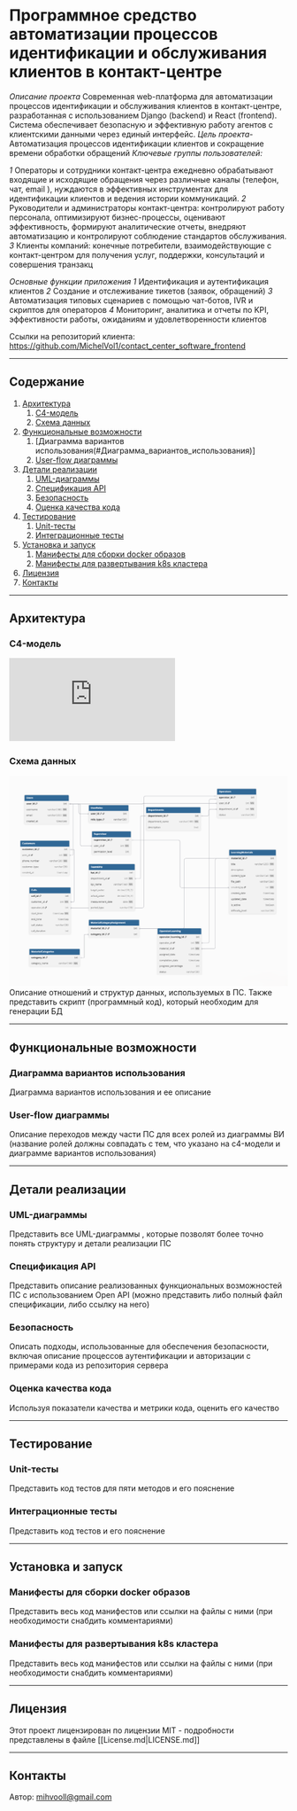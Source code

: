 # **Программное средство автоматизации процессов идентификации и обслуживания клиентов в контакт-центре**

*Описание проекта*
Современная web-платформа для автоматизации процессов идентификации и обслуживания клиентов в контакт-центре, разработанная с использованием Django (backend) и React (frontend). Система обеспечивает безопасную и эффективную работу агентов с клиентскими данными через единый интерфейс.
*Цель проекта*- Автоматизация процессов идентификации клиентов и сокращение времени обработки обращений
*Ключевые группы пользователей:*

*1* Операторы и сотрудники контакт-центра ежедневно обрабатывают входящие и исходящие обращения через различные каналы (телефон, чат, email ), нуждаются в эффективных инструментах для идентификации клиентов и ведения истории коммуникаций.
*2* Руководители и администраторы контакт-центра: контролируют работу персонала, оптимизируют бизнес-процессы, оценивают эффективность, формируют аналитические отчеты, внедряют автоматизацию и контролируют соблюдение стандартов обслуживания.
*3* Клиенты компаний: конечные потребители, взаимодействующие с контакт-центром для получения услуг, поддержки, консультаций и совершения транзакц

*Основные функции приложения*
*1* Идентификация и аутентификация клиентов
*2* Создание и отслеживание тикетов (заявок, обращений)
*3* Автоматизация типовых сценариев с помощью чат-ботов, IVR и скриптов для операторов
*4* Мониторинг, аналитика и отчеты по KPI, эффективности работы, ожиданиям и удовлетворенности клиентов

Ссылки на репозиторий клиента: https://github.com/MichelVol1/contact_center_software_frontend

---

## **Содержание**

1. [Архитектура](#Архитектура)
	1. [C4-модель](#C4-модель)
	2. [Схема данных](#Схема_данных)
2. [Функциональные возможности](#Функциональные_возможности)
	1. [Диаграмма вариантов использования(#Диаграмма_вариантов_использования)]
	2. [User-flow диаграммы](#User-flow_диаграммы)
3. [Детали реализации](#Детали_реализации)
	1. [UML-диаграммы](#UML-диаграммы)
	2. [Спецификация API](#Спецификация_API)
	3. [Безопасность](#Безопасность)
	4. [Оценка качества кода](#Оценка_качества_кода)
4. [Тестирование](#Тестирование)
	1. [Unit-тесты](#Unit-тесты)
	2. [Интеграционные тесты](#Интеграционные_тесты)
5. [Установка и  запуск](#installation)
	1. [Манифесты для сборки docker образов](#Манифесты_для_сборки_docker_образов)
	2. [Манифесты для развертывания k8s кластера](#Манифесты_для_развертывания_k8s_кластера)
6. [Лицензия](#Лицензия)
7. [Контакты](#Контакты)

---
## **Архитектура**

### C4-модель

![Image](https://github.com/MichelVol1/contact_center_software_backend/blob/main/C4-model.pdf)

### Схема данных
![Image](https://github.com/MichelVol1/contact_center_software_backend/blob/main/БД.png)
Описание отношений и структур данных, используемых в ПС. Также представить скрипт (программный код), который необходим для генерации БД

---

## **Функциональные возможности**

### Диаграмма вариантов использования

Диаграмма вариантов использования и ее описание

### User-flow диаграммы

Описание переходов между части ПС для всех ролей из диаграммы ВИ (название ролей должны совпадать с тем, что указано на c4-модели и диаграмме вариантов использования)


---

## **Детали реализации**

### UML-диаграммы

Представить все UML-диаграммы , которые позволят более точно понять структуру и детали реализации ПС

### Спецификация API

Представить описание реализованных функциональных возможностей ПС с использованием Open API (можно представить либо полный файл спецификации, либо ссылку на него)

### Безопасность

Описать подходы, использованные для обеспечения безопасности, включая описание процессов аутентификации и авторизации с примерами кода из репозитория сервера

### Оценка качества кода

Используя показатели качества и метрики кода, оценить его качество

---

## **Тестирование**

### Unit-тесты

Представить код тестов для пяти методов и его пояснение

### Интеграционные тесты

Представить код тестов и его пояснение

---

## **Установка и  запуск**

### Манифесты для сборки docker образов

Представить весь код манифестов или ссылки на файлы с ними (при необходимости снабдить комментариями)

### Манифесты для развертывания k8s кластера

Представить весь код манифестов или ссылки на файлы с ними (при необходимости снабдить комментариями)

---

## **Лицензия**

Этот проект лицензирован по лицензии MIT - подробности представлены в файле [[License.md|LICENSE.md]]

---

## **Контакты**

Автор: mihvooll@gmail.com
